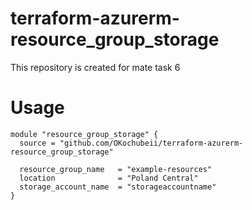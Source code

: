 # terraform-azurerm-resource_group_storage

This repository is created for mate task 6

# Usage

```
module "resource_group_storage" {
  source = "github.com/OKochubeii/terraform-azurerm-resource_group_storage"

  resource_group_name   = "example-resources"
  location              = "Poland Central"
  storage_account_name  = "storageaccountname"
}
```
